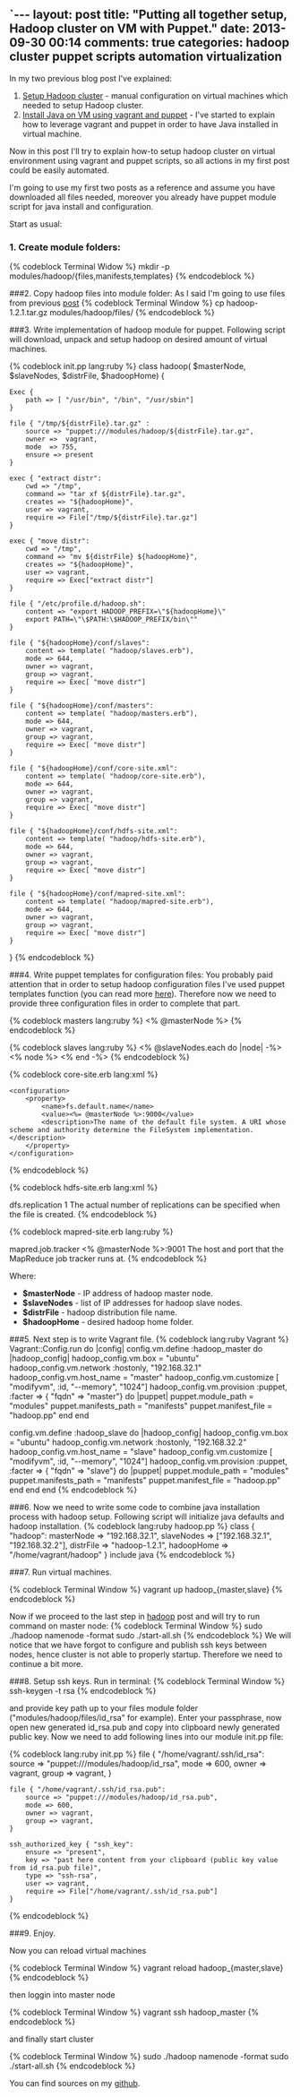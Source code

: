 `---
layout: post
title: "Putting all together setup, Hadoop cluster on VM with Puppet."
date: 2013-09-30 00:14
comments: true
categories: hadoop cluster puppet scripts automation virtualization
---

In my two previous blog post I've explained:

1. [Setup Hadoop cluster][first] - manual configuration on virtual machines which needed to setup Hadoop cluster.
2. [Install Java on VM using vagrant and puppet][second] - I've started to explain how to leverage vagrant and puppet in order to have Java installed in virtual machine.

Now in this post I'll try to explain how-to setup hadoop cluster on virtual environment using vagrant and puppet scripts, so all actions in my first post could be easily automated.

 <!-- more -->
 
 I'm going to use my first two posts as a reference and assume you have downloaded all files needed, moreover you already have puppet module script for java install and configuration.
 
Start as usual:

### 1. Create module folders:
{% codeblock Terminal Widow %}
mkdir -p modules/hadoop/{files,manifests,templates}
{% endcodeblock %}

###2. Copy hadoop files into module folder:
As I said I'm going to use files from previous [post][first]
{% codeblock Terminal Window %}
cp hadoop-1.2.1.tar.gz modules/hadoop/files/
{% endcodeblock %}

###3. Write implementation of hadoop module for puppet.
Following script will download, unpack and setup hadoop on desired amount of virtual machines.

{% codeblock init.pp lang:ruby %}
class hadoop( $masterNode, $slaveNodes, $distrFile, $hadoopHome) {

    Exec {
        path => [ "/usr/bin", "/bin", "/usr/sbin"]
    }

    file { "/tmp/${distrFile}.tar.gz" :
        source => "puppet:///modules/hadoop/${distrFile}.tar.gz",
        owner =>  vagrant,
        mode  => 755,
        ensure => present
    }
    
    exec { "extract distr":
        cwd => "/tmp",
        command => "tar xf ${distrFile}.tar.gz",
        creates => "${hadoopHome}",
        user => vagrant,
        require => File["/tmp/${distrFile}.tar.gz"]
    }
    
    exec { "move distr":
        cwd => "/tmp",
        command => "mv ${distrFile} ${hadoopHome}",
        creates => "${hadoopHome}",
        user => vagrant,
        require => Exec["extract distr"]
    }

    file { "/etc/profile.d/hadoop.sh":
        content => "export HADOOP_PREFIX=\"${hadoopHome}\"
        export PATH=\"\$PATH:\$HADOOP_PREFIX/bin\""
    }

    file { "${hadoopHome}/conf/slaves":
        content => template( "hadoop/slaves.erb"),
        mode => 644,
        owner => vagrant,
        group => vagrant,
        require => Exec[ "move distr"]
    }
    
    file { "${hadoopHome}/conf/masters":
        content => template( "hadoop/masters.erb"),
        mode => 644,
        owner => vagrant,
        group => vagrant,
        require => Exec[ "move distr"]
    }

    file { "${hadoopHome}/conf/core-site.xml":
        content => template( "hadoop/core-site.erb"),
        mode => 644,
        owner => vagrant,
        group => vagrant,
        require => Exec[ "move distr"]
    }

    file { "${hadoopHome}/conf/hdfs-site.xml":
        content => template( "hadoop/hdfs-site.erb"),
        mode => 644,
        owner => vagrant,
        group => vagrant,
        require => Exec[ "move distr"]
    }

    file { "${hadoopHome}/conf/mapred-site.xml":
        content => template( "hadoop/mapred-site.erb"),
        mode => 644,
        owner => vagrant,
        group => vagrant,
        require => Exec[ "move distr"]
    }
}
{% endcodeblock %}

###4. Write puppet templates for configuration files:
You probably paid attention that in order to setup hadoop configuration files I've used puppet templates function (you can read more [here][template]). Therefore now we need to provide three configuration files in order to complete that part.

{% codeblock masters lang:ruby %}
<% @masterNode %>
{% endcodeblock %}

{% codeblock slaves lang:ruby %}
<% @slaveNodes.each do |node| -%>
<% node %>
<% end -%>
{% endcodeblock %}

{% codeblock core-site.erb lang:xml %}
<?xml version="1.0"?>
<?xml-stylesheet type="text/xsl" href="configuration.xsl"?>
    <configuration>
        <property>
            <name>fs.default.name</name>
            <value><%= @masterNode %>:9000</value>
            <description>The name of the default file system. A URI whose scheme and authority determine the FileSystem implementation.</description>
        </property>
    </configuration>
{% endcodeblock %}

{% codeblock  hdfs-site.erb lang:xml %}
<?xml version="1.0"?>
<?xml-stylesheet type="text/xsl" href="configuration.xsl"?>
<configuration>
    <property>
        <name>dfs.replication</name>
        <value>1</value>
        <description>The actual number of replications can be specified when the file is created.</description>
    </property>
</configuration>
{% endcodeblock %}

{% codeblock mapred-site.erb lang:ruby %}
<?xml version="1.0"?>
<?xml-stylesheet type="text/xsl" href="configuration.xsl"?>
<configuration>
    <property>
        <name>mapred.job.tracker</name>
        <value><% @masterNode %>:9001</value>
        <description>The host and port that the MapReduce job tracker runs at.</description>
    </property>
</configuration>
{% endcodeblock %}


Where:

* __$masterNode__ - IP address of hadoop master node.
* __$slaveNodes__  -  list of IP addresses for hadoop slave nodes.
* __$distrFile__ - hadoop distribution file name.
* __$hadoopHome__ - desired hadoop home folder.

###5. Next step is to write Vagrant file.
{% codeblock lang:ruby Vagrant %}
Vagrant::Config.run do |config|
  config.vm.define :hadoop_master do |hadoop_config|
        hadoop_config.vm.box = "ubuntu"
        hadoop_config.vm.network :hostonly, "192.168.32.1"
        hadoop_config.vm.host_name = "master"
        hadoop_config.vm.customize [ "modifyvm", :id, "--memory", "1024"]
        hadoop_config.vm.provision :puppet, :facter => { "fqdn" => "master"} do |puppet|
                puppet.module_path = "modules"
                puppet.manifests_path = "manifests"
                puppet.manifest_file  = "hadoop.pp"
        end
  end

  config.vm.define :hadoop_slave do |hadoop_config|
        hadoop_config.vm.box = "ubuntu"
        hadoop_config.vm.network :hostonly, "192.168.32.2"
        hadoop_config.vm.host_name = "slave"
        hadoop_config.vm.customize [ "modifyvm", :id, "--memory", "1024"]
        hadoop_config.vm.provision :puppet, :facter => { "fqdn" => "slave"} do |puppet|
                puppet.module_path = "modules"
                puppet.manifests_path = "manifests"
                puppet.manifest_file  = "hadoop.pp"
        end
  end
end
{% endcodeblock %}

###6. Now we need to write some code to combine java installation process with hadoop setup.
Following script will initialize java defaults and hadoop installation.
{% codeblock lang:ruby hadoop.pp %}
class { "hadoop":
    masterNode => "192.168.32.1",
    slaveNodes => ["192.168.32.1", "192.168.32.2"],
    distrFile  => "hadoop-1.2.1",
    hadoopHome => "/home/vagrant/hadoop"
}
include java
{% endcodeblock %}

###7. Run virtual machines.

{% codeblock Terminal Window %}
vagrant up hadoop_{master,slave}
{% endcodeblock %}

Now if we proceed to the last step in [hadoop][first] post and will try to run command on master node:
{% codeblock Terminal Window %}
sudo ./hadoop namenode -format
sudo ./start-all.sh
{% endcodeblock %}
We will notice that we have forgot to configure and publish ssh keys between nodes, hence cluster is not able to properly startup. Therefore we need to continue a bit more.

###8. Setup ssh keys.
Run in terminal:
{% codeblock Terminal Window %}
ssh-keygen -t rsa
{% endcodeblock %}

and provide key path up to your files module folder ("modules/hadoop/files/id_rsa" for example). Enter your passphrase, now open new generated id_rsa.pub and copy into clipboard newly generated public key.
Now we need to add following lines into our module init.pp file:

{% codeblock lang:ruby init.pp %}
    file { "/home/vagrant/.ssh/id_rsa":
        source => "puppet:///modules/hadoop/id_rsa",
        mode => 600,
        owner => vagrant,
        group => vagrant,
    }

    file { "/home/vagrant/.ssh/id_rsa.pub":
        source => "puppet:///modules/hadoop/id_rsa.pub",
        mode => 600,
        owner => vagrant,
        group => vagrant,
    }

    ssh_authorized_key { "ssh_key":
        ensure => "present",
        key => "past here content from your clipboard (public key value from id_rsa.pub file)",
        type => "ssh-rsa",
        user => vagrant,
        require => File["/home/vagrant/.ssh/id_rsa.pub"]
    }
{% endcodeblock %}

###9. Enjoy.

Now you can reload virtual machines

{% codeblock Terminal Window %}
vagrant reload hadoop_{master,slave}
{% endcodeblock %}

then loggin into master node

{% codeblock Terminal Window %}
vagrant ssh hadoop_master
{% endcodeblock %}

and finally start cluster

{% codeblock Terminal Window %}
sudo ./hadoop namenode -format
sudo ./start-all.sh
{% endcodeblock %}

You can find sources on my [github].

[first]: blog/2013/09/21/setup-hadoop-cluster/
[second]: blog/2013/09/21/install-java-on-vm-using-vagrant-and-puppet
[template]:http://docs.puppetlabs.com/guides/templating.html
[github]:https://github.com/C0rWin/hadoop-puppet